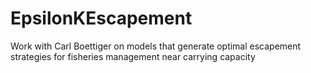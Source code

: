 # EpsilonKEscapement
Work with Carl Boettiger on models that generate optimal escapement strategies for fisheries management near carrying capacity
